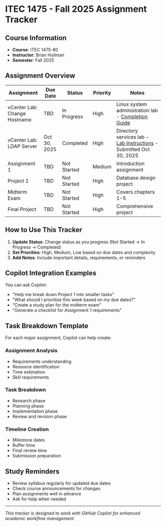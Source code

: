 # ITEC 1475 - Fall 2025 Assignment Tracker

## Course Information
- **Course**: ITEC 1475-80
- **Instructor**: Brian Huilman
- **Semester**: Fall 2025

## Assignment Overview

| Assignment | Due Date | Status | Priority | Notes |
|------------|----------|--------|----------|-------|
| vCenter Lab: Change Hostname | TBD | In Progress | High | Linux system administration lab - [Completion Guide](ITEC-1475/week2-linux-completion-guide.md) |
| vCenter Lab: LDAP Server | Oct 30, 2025 | Completed | High | Directory services lab - [Lab Instructions](ITEC-1475/vcenter-lab-ldap-server.md) - Submitted Oct 30, 2025 |
| Assignment 1 | TBD | Not Started | Medium | Introduction assignment |
| Project 1 | TBD | Not Started | High | Database design project |
| Midterm Exam | TBD | Not Started | High | Covers chapters 1-5 |
| Final Project | TBD | Not Started | High | Comprehensive project |

## How to Use This Tracker

1. **Update Status**: Change status as you progress (Not Started → In Progress → Completed)
2. **Set Priorities**: High, Medium, Low based on due dates and complexity
3. **Add Notes**: Include important details, requirements, or reminders

## Copilot Integration Examples

You can ask Copilot:
- "Help me break down Project 1 into smaller tasks"
- "What should I prioritize this week based on my due dates?"
- "Create a study plan for the midterm exam"
- "Generate a checklist for Assignment 1 requirements"

## Task Breakdown Template

For each major assignment, Copilot can help create:

### Assignment Analysis
- Requirements understanding
- Resource identification
- Time estimation
- Skill requirements

### Task Breakdown
- Research phase
- Planning phase
- Implementation phase
- Review and revision phase

### Timeline Creation
- Milestone dates
- Buffer time
- Final review time
- Submission preparation

## Study Reminders

- Review syllabus regularly for updated due dates
- Check course announcements for changes
- Plan assignments well in advance
- Ask for help when needed

---

*This tracker is designed to work with GitHub Copilot for enhanced academic workflow management.*